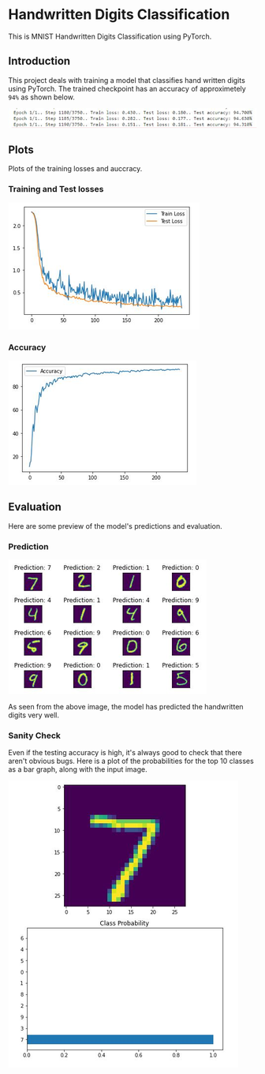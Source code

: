 # Handwritten Digits Classification

This is MNIST Handwritten Digits Classification using PyTorch.

## Introduction

This project deals with training a model that classifies hand written digits using PyTorch. The trained checkpoint has an accuracy of approximetely `94%` as shown below.

![Test Accuracy of the model](images/accuracy.JPG)

## Plots

Plots of the training losses and auccracy.

### Training and Test losses

![Train and Test losses](images/losses.JPG)

### Accuracy

![Accuracy Plot](images/accuracy_plot.JPG)

## Evaluation

Here are some preview of the model's predictions and evaluation.

### Prediction

![The model's prediction](images/prediction.JPG)

As seen from the above image, the model has predicted the handwritten digits very well.

### Sanity Check

Even if the testing accuracy is high, it's always good to check that there aren't obvious bugs. Here is a plot of the probabilities for the top 10 classes as a bar graph, along with the input image.

![Model's Sanity Check](images/sanity_check.JPG)
